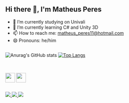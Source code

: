 ## Hi there 👋, I'm Matheus Peres

- 🔭 I’m currently studying on Univali
- 🌱 I’m currently learning C# and Unity 3D
- 📫 How to reach me: matheus_peres11@hotmail.com
- 😄 Pronouns: he/him
##

![Anurag's GitHub stats](https://github-readme-stats.vercel.app/api?username=mathperes&show_icons=true&theme=radical&bg_color=DEG,000000,35005d,47007d,8d00bf)
[![Top Langs](https://github-readme-stats.vercel.app/api/top-langs/?username=mathpere&layout=compact&theme=radical&bg_color=DEG,000000,35005d,47007d,8d00bf)](https://github.com/mathperes/github-readme-stats)

##

<div style="display: inline_block"><br>
<img align ="center" height="30" wight="40" img src="https://cdn.jsdelivr.net/gh/devicons/devicon/icons/csharp/csharp-original.svg" />
<img align ="center" height="30" wight="40" img src="https://cdn.jsdelivr.net/gh/devicons/devicon/icons/unity/unity-original.svg" />
</div>

##

<div>
<a href="https://www.linkedin.com/in/matheus-de-oliveira-peres-b43207140/"> <img src="https://img.shields.io/badge/LinkedIn-0077B5?style=for-the-badge&logo=linkedin&logoColor=white">
<a href = "mailto:matheus_peres11@hotmail.com"><img src="https://img.shields.io/badge/Microsoft_Outlook-0078D4?style=for-the-badge&logo=microsoft-outlook&logoColor=white">
<a href="https://suricatestudio.itch.io/"> <img src="https://img.shields.io/badge/Itch.io-FA5C5C?style=for-the-badge&logo=itchdotio&logoColor=white">
</div>
